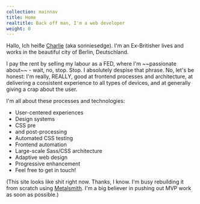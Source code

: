```yaml
---
collection: mainnav
title: Home
realtitle: Back off man, I'm a web developer
weight: 0
---
```


<div class="h-card">

<p>Hallo, Ich heiße <a href="/about/" rel="me" class="u-url">Charlie</a> (aka sonniesedge). I'm an Ex-Britisher lives and works in the beautiful city of Berlin, Deutschland.</p>

<p>I pay the rent by selling my labour as a FED, where I'm ~~passionate about~~ - wait, no, stop. Stop. I absolutely despise that phrase. No, let's be honest: I'm really, REALLY, good at frontend processes and architecture, at delivering a consistent experience to all types of devices, and at generally giving a crap about the user.</p>

<p>I'm all about these processes and technologies:</p>

<ul>
    <li>User-centered experiences</li>
    <li>Design systems</li>
    <li>CSS pre<li>and post-processing</li>
    <li>Automated CSS testing</li>
    <li>Frontend automation</li>
    <li>Large-scale Sass/CSS architecture</li>
    <li>Adaptive web design</li>
    <li>Progressive enhancement</li>
    <li>Feel free to get in touch!</li>
</ul>

<p>(This site looks like shit right now. Thanks, I know. I'm busy rebuilding it from scratch using <a href="https://github.com/segmentio/metalsmith" rel="noopener">Metalsmith</a>. I'm a big believer in pushing out MVP work as soon as possible.)</p>

</div>